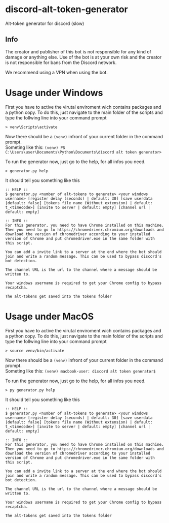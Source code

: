 # discord-alt-token-generator
Alt-token generator for discord (slow)

## Info
The creator and publisher of this bot is not responsible for any kind of damage or anything else. Use of the bot is at your own risk and the creator is not responsible for bans from the Discord network.


We recommend using a VPN when using the bot.

# Usage under Windows
First you have to active the virutal enviroment wich contains packages and a python copy. To do this, just navigate to the main folder of the scripts and type the follwing line into your command prompt


```> venv\Scripts\activate```


Now there should be a `(venv)` infront of your current folder in the command prompt.  
Someting like this: ```(venv) PS C:\Users\user\Documents\Python\Documents\discord alt token generator>```

To run the generator now, just go to the help, for all infos you need.


```> generator.py help```


It should tell you something like this
```
:: HELP ::
$ generator.py <number of alt-tokens to generate> <your windows username> [register delay (seconds) | default: 30] [save userdata |default: false] [tokens file name (Without extension) | default: t_<timecode>] [invite to server | default: empty] [channel url | default: empty]

:: INFO ::
For this generator, you need to have Chrome installed on this machine. Then you need to go to https://chromedriver.chromium.org/downloads and download the version of chromedriver according to your installed version of Chrome and put chromedriver.exe in the same folder with this script.

You can add a invite link to a server at the end where the bot should join and write a random message. This can be used to bypass discord's bot detection.

The channel URL is the url to the channel where a message should be written to.

Your windows username is required to get your Chrome config to bypass recaptcha.

The alt-tokens get saved into the tokens folder

```


# Usage under MacOS
First you have to active the virutal enviroment wich contains packages and a python copy. To do this, just navigate to the main folder of the scripts and type the follwing line into your command prompt


```> source venv/bin/activate```


Now there should be a `(venv)` infront of your current folder in the command prompt.  
Someting like this: ```(venv) macbook-user: discord alt token generator$```

To run the generator now, just go to the help, for all infos you need.


```> py generator.py help```


It should tell you something like this
```
:: HELP ::
$ generator.py <number of alt-tokens to generate> <your windows username> [register delay (seconds) | default: 30] [save userdata |default: false] [tokens file name (Without extension) | default: t_<timecode>] [invite to server | default: empty] [channel url | default: empty]

:: INFO ::
For this generator, you need to have Chrome installed on this machine. Then you need to go to https://chromedriver.chromium.org/downloads and download the version of chromedriver according to your installed version of Chrome and put chromedriver.exe in the same folder with this script.

You can add a invite link to a server at the end where the bot should join and write a random message. This can be used to bypass discord's bot detection.

The channel URL is the url to the channel where a message should be written to.

Your windows username is required to get your Chrome config to bypass recaptcha.

The alt-tokens get saved into the tokens folder
```
